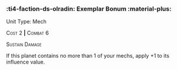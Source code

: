 ### :ti4-faction-ds-olradin: **Exemplar Bonum :material-plus:**

Unit Type: Mech 

<span style="font-variant:small-caps;">Cost</span> 2 __|__ <span style="font-variant:small-caps;">Combat</span> 6

<span style="font-variant:small-caps;">Sustain Damage</span>

If this planet contains no more than 1 of your mechs, apply +1 to its influence value.
